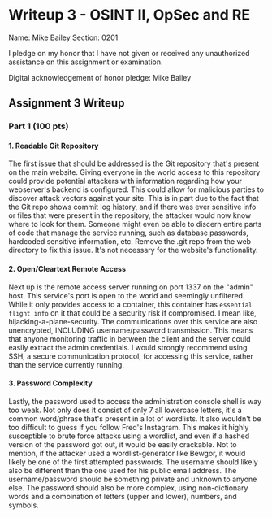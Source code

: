 Writeup 3 - OSINT II, OpSec and RE
======

Name: Mike Bailey
Section: 0201

I pledge on my honor that I have not given or received any unauthorized assistance on this assignment or examination.

Digital acknowledgement of honor pledge: Mike Bailey

## Assignment 3 Writeup

### Part 1 (100 pts)


#### 1. Readable Git Repository 

The first issue that should be addressed is the Git repository that's present on the main website. Giving everyone in the world access to this repository could provide potential attackers with information regarding how your webserver's backend is configured. This could allow for malicious parties to discover attack vectors against your site. This is in part due to the fact that the Git repo shows commit log history, and if there was ever sensitive info or files that were present in the repository, the attacker would now know where to look for them. Someone might even be able to discern entire parts of code that manage the service running, such as database passwords, hardcoded sensitive information, etc. Remove the .git repo from the web directory to fix this issue. It's not necessary for the website's functionality.

#### 2. Open/Cleartext Remote Access 

Next up is the remote access server running on port 1337 on the "admin" host. This service's port is open to the world and seemingly unfiltered. While it only provides access to a container, this container has `essential flight info` on it that could be a security risk if compromised. I mean like, hijacking-a-plane-security. The communications over this service are also unencrypted, INCLUDING username/password transmission. This means that anyone monitoring traffic in between the client and the server could easily extract the admin credentials. I would strongly recommend using SSH, a secure communication protocol, for accessing this service, rather than the service currently running.


#### 3. Password Complexity

Lastly, the password used to access the administration console shell is way too weak. Not only does it consist of only 7 all lowercase letters, it's a common word/phrase that's present in a lot of wordlists. It also wouldn't be too difficult to guess if you follow Fred's Instagram. This makes it highly susceptible to brute force attacks using a wordlist, and even if a hashed version of the password got out, it would be easily crackable. Not to mention, if the attacker used a wordlist-generator like Bewgor, it would likely be one of the first attempted passwords. The username should likely also be different than the one used for his public email address. The username/password should be something private and unknown to anyone else. The password should also be more complex, using non-dictionary words and a combination of letters (upper and lower), numbers, and symbols.